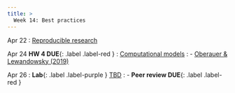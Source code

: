 ```yaml
---
title: >
  Week 14: Best practices
---
```


Apr 22
: [Reproducible research](https://statsthinking21.github.io/statsthinking21-core-site/doing-reproducible-research.html)

Apr 24 **HW 4 DUE**{: .label .label-red }
: [Computational models](#)
  : - [Oberauer & Lewandowsky (2019)](https://www2.psych.ubc.ca/~schaller/528Readings/OberauerLewandowsky2019.pdf)

Apr 26 
: **Lab**{: .label .label-purple } [TBD](#)
  : - **Peer review DUE**{: .label .label-red }
